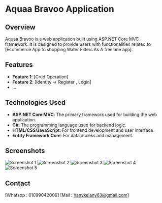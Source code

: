 # Aquaa Bravoo Application

## Overview
Aquaa Bravoo is a web application built using ASP.NET Core MVC framework. It is designed to provide users with functionalities related to [Ecommerce App to shopping Water Filters As A freelane app].

## Features
- **Feature 1**: [Crud Operation]
- **Feature 2**: [Identity → Register , Login]
- ...

## Technologies Used
- **ASP.NET Core MVC**: The primary framework used for building the web application.
- **C#**: The programming language used for backend logic.
- **HTML/CSS/JavaScript**: For frontend development and user interface.
- **Entity Framework Core**: For data access and management.
## Screenshots
![Screenshot 1](/Screenshot_2024-03-17_020536.jpg)
![Screenshot 2](/Screenshot_2024-03-17_020637.jpg)
![Screenshot 3](/Screenshot_2024-03-23_003253.jpg)
![Screenshot 4](/Screenshot_2024-03-23_003326.jpg)
![Screenshot 5](/Screenshot_2024-03-23_003344.jpg)



## Contact
[Whatspp : 01099042009]
[Mail : hanykelany63@gmail.com]



